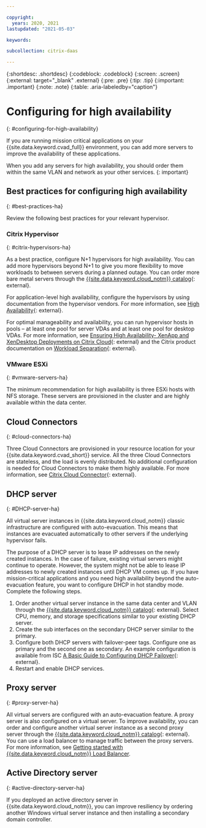 ```yaml
---

copyright:
  years: 2020, 2021
lastupdated: "2021-05-03"

keywords:

subcollection: citrix-daas

---
```


{:shortdesc: .shortdesc}
{:codeblock: .codeblock}
{:screen: .screen}
{:external: target="_blank" .external}
{:pre: .pre}
{:tip: .tip}
{:important: .important}
{:note: .note}
{:table: .aria-labeledby="caption"}

# Configuring for high availability
{: #configuring-for-high-availability}

If you are running mission critical applications on your {{site.data.keyword.cvad_full}} environment, you can add more servers to improve the availability of these applications.

When you add any servers for high availability, you should order them within the same VLAN and network as your other services.
{: important}

## Best practices for configuring high availability
{: #best-practices-ha}

Review the following best practices for your relevant hypervisor.

### Citrix Hypervisor
{: #citrix-hypervisors-ha}

As a best practice, configure N+1 hypervisors for high availability. You can add more hypervisors beyond N+1 to give you more flexibility to move workloads to between servers during a planned outage. You can order more bare metal servers through the [{{site.data.keyword.cloud_notm}} catalog](https://cloud.ibm.com/catalog?category=compute#services){: external}. 

For application-level high availability, configure the hypervisors by using documentation from the hypervisor vendors. For more information, see [High Availability](https://docs.citrix.com/en-us/xencenter/7-1/pools-ha-about.html){: external}.

For optimal manageability and availability, you can run hypervisor hosts in pools – at least one pool for server VDAs and at least one pool for desktop VDAs. For more information, see [Ensuring High Availability- XenApp and XenDesktop Deployments on Citrix Cloud](https://www.citrix.com/content/dam/citrix/en_us/documents/white-paper/ensuring-high-availability-xenapp-and-xendesktop-deployments-on-citrix-cloud.pdf){: external} and the Citrix product documentation on [Workload Separation](https://docs.citrix.com/en-us/xenapp-and-xendesktop/7-15-ltsr/citrix-vdi-best-practices/design/design-userlayer5.html#decision-workload-separation){: external}.

### VMware ESXi
{: #vmware-servers-ha}

The minimum recommendation for high availability is three ESXi hosts with NFS storage. These servers are provisioned in the cluster and are highly available within the data center.

## Cloud Connectors
{: #cloud-connectors-ha}

Three Cloud Connectors are provisioned in your resource location for your {{site.data.keyword.cvad_short}} service. All the three Cloud Connectors are stateless, and the load is evenly distributed. No additional configuration is needed for Cloud Connectors to make them highly available. For more information, see [Citrix Cloud Connector](https://docs.citrix.com/en-us/citrix-cloud/citrix-cloud-resource-locations/citrix-cloud-connector.html){: external}.

## DHCP server
{: #DHCP-server-ha}

All virtual server instances in {{site.data.keyword.cloud_notm}} classic infrastructure are configured with auto-evacuation. This means that instances are evacuated automatically to other servers if the underlying hypervisor fails.

The purpose of a DHCP server is to lease IP addresses on the newly created instances. In the case of failure, existing virtual servers might continue to operate. However, the system might not be able to lease IP addresses to newly created instances until DHCP VM comes up. If you have mission-critical applications and you need high availability beyond the auto-evacuation feature, you want to configure DHCP in hot standby mode. Complete the following steps.
1. Order another virtual server instance in the same data center and VLAN through the [{{site.data.keyword.cloud_notm}} catalog](https://cloud.ibm.com/catalog?category=compute#services){: external}. Select CPU, memory, and storage specifications similar to your existing DHCP server.
2. Create the sub interfaces on the secondary DHCP server similar to the primary.
3. Configure both DHCP servers with failover-peer tags. Configure one as primary and the second one as secondary. An example configuration is available from ISC [A Basic Guide to Configuring DHCP Failover](https://kb.isc.org/docs/aa-00502){: external}.
4. Restart and enable DHCP services.

## Proxy server
{: #proxy-server-ha}

All virtual servers are configured with an auto-evacuation feature. A proxy server is also configured on a virtual server. To improve availability, you can order and configure another virtual server instance as a second proxy server through the [{{site.data.keyword.cloud_notm}} catalog](https://cloud.ibm.com/catalog?category=compute#services){: external}. You can use a load balancer to manage traffic between the proxy servers. For more information, see [Getting started with {{site.data.keyword.cloud_notm}} Load Balancer](/docs/loadbalancer-service?topic=loadbalancer-service-getting-started).


## Active Directory server
{: #active-directory-server-ha}

If you deployed an active directory server in {{site.data.keyword.cloud_notm}}, you can improve resiliency by ordering another Windows virtual server instance and then installing a secondary domain controller.
